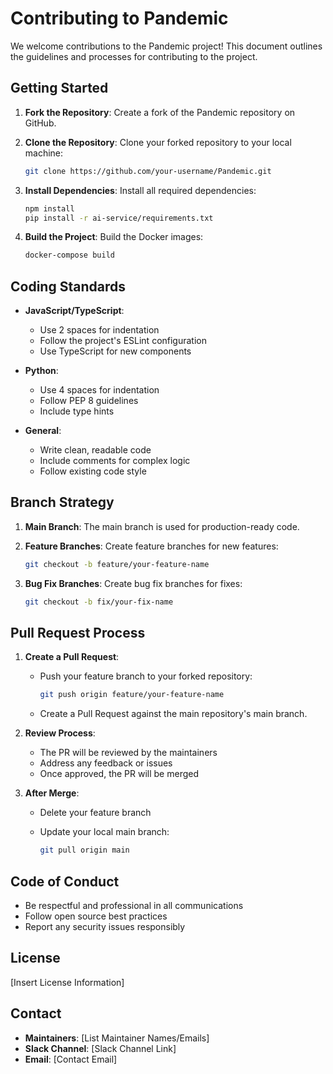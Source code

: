 # Contributing to Pandemic

We welcome contributions to the Pandemic project! This document outlines the guidelines and processes for contributing to the project.

## Getting Started

1. **Fork the Repository**: Create a fork of the Pandemic repository on GitHub.

2. **Clone the Repository**: Clone your forked repository to your local machine:

   ```bash
   git clone https://github.com/your-username/Pandemic.git
   ```

3. **Install Dependencies**: Install all required dependencies:

   ```bash
   npm install
   pip install -r ai-service/requirements.txt
   ```

4. **Build the Project**: Build the Docker images:

   ```bash
   docker-compose build
   ```

## Coding Standards

- **JavaScript/TypeScript**:
  - Use 2 spaces for indentation
  - Follow the project's ESLint configuration
  - Use TypeScript for new components

- **Python**:
  - Use 4 spaces for indentation
  - Follow PEP 8 guidelines
  - Include type hints

- **General**:
  - Write clean, readable code
  - Include comments for complex logic
  - Follow existing code style

## Branch Strategy

1. **Main Branch**: The main branch is used for production-ready code.

2. **Feature Branches**: Create feature branches for new features:

   ```bash
   git checkout -b feature/your-feature-name
   ```

3. **Bug Fix Branches**: Create bug fix branches for fixes:

   ```bash
   git checkout -b fix/your-fix-name
   ```

## Pull Request Process

1. **Create a Pull Request**:

   - Push your feature branch to your forked repository:

     ```bash
     git push origin feature/your-feature-name
     ```

   - Create a Pull Request against the main repository's main branch.

2. **Review Process**:
   - The PR will be reviewed by the maintainers
   - Address any feedback or issues
   - Once approved, the PR will be merged

3. **After Merge**:
   - Delete your feature branch
   - Update your local main branch:
   
     ```bash
     git pull origin main
     ```

## Code of Conduct

- Be respectful and professional in all communications
- Follow open source best practices
- Report any security issues responsibly

## License

[Insert License Information]

## Contact

- **Maintainers**: [List Maintainer Names/Emails]
- **Slack Channel**: [Slack Channel Link]
- **Email**: [Contact Email]
